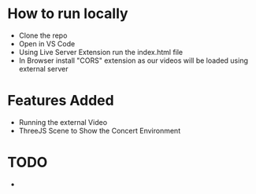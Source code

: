 # How to run locally
- Clone the repo
- Open in VS Code
- Using Live Server Extension run the index.html file
- In Browser install "CORS" extension as our videos will be loaded using external server

# Features Added
- Running the external Video
- ThreeJS Scene to Show the Concert Environment

# TODO
-